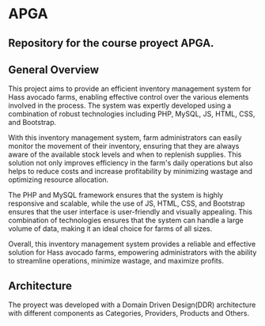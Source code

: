 # APGA
## Repository for the course proyect APGA.

## General Overview
This project aims to provide an efficient inventory management system for Hass avocado farms, enabling effective control over the 
various elements involved in the process. The system was expertly developed using a combination of robust technologies including PHP, 
MySQL, JS, HTML, CSS, and Bootstrap.

With this inventory management system, farm administrators can easily monitor the movement of their inventory, ensuring that they are 
always aware of the available stock levels and when to replenish supplies. This solution not only improves efficiency in the farm's daily 
operations but also helps to reduce costs and increase profitability by minimizing wastage and optimizing resource allocation.

The PHP and MySQL framework ensures that the system is highly responsive and scalable, while the use of JS, HTML, CSS, and Bootstrap 
ensures that the user interface is user-friendly and visually appealing. This combination of technologies ensures that the system can 
handle a large volume of data, making it an ideal choice for farms of all sizes.

Overall, this inventory management system provides a reliable and effective solution for Hass avocado farms, empowering administrators 
with the ability to streamline operations, minimize wastage, and maximize profits.

## Architecture

The proyect was developed with a Domain Driven Design(DDR) architecture with different components as Categories, Providers, Products and Others.

